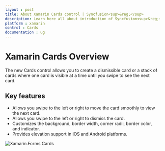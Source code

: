```yaml
---
layout : post
title: About Xamarin Cards control | Syncfusion<sup>&reg;</sup>
description: Learn here all about introduction of Syncfusion<sup>&reg;</sup> Essential Studio<sup>&reg;</sup> Xamarin Cards control, its elements and more.
platform : xamarin
control : Cards
documentation : ug
---
```


# Xamarin Cards Overview

The new Cards control allows you to create a dismissible card or a stack of cards where one card is visible at a time until you swipe to see the next card.

## Key features

* Allows you swipe to the left or right to move the card smoothly to view the next card.
* Allows you swipe to the left or right to dismiss the card.
* Customizes the background, border width, corner radii, border color, and indicator.
* Provides elevation support in iOS and Android platforms.

![Xamarin.Forms Cards](getting-started_images/xamarincards.gif)

